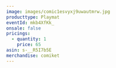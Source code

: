 ```yaml
---
image: images/comic1esvyxj9uwautmrw.jpg
producttype: Playmat
eventId: mkb4XfKk_
onsale: false
pricings:
  - quantity: 1
    price: 65
asin: s-__R5I7b5E
merchandise: comiket
---
```

